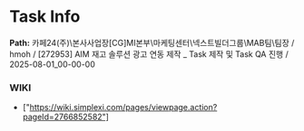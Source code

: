 # Task Info

**Path:** 카페24(주)\본사사업장\[CG]MI본부\마케팅센터\넥스트빌더그룹\MAB팀\팀장 / hmoh / [272953] AIM 재고 솔루션 광고 연동 제작 _ Task 제작 및 Task QA 진행 / 2025-08-01_00-00-00

### WIKI
- ["https://wiki.simplexi.com/pages/viewpage.action?pageId=2766852582"]

